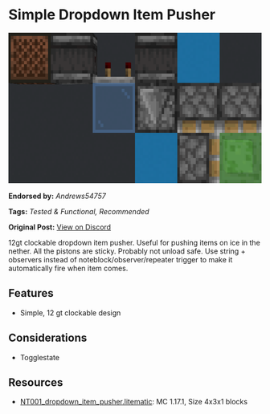 # Simple Dropdown Item Pusher
<img alt="dropdown_item_pusher.png" src="images/dropdown_item_pusher.png?raw=1" height="300px">

**Endorsed by:** *Andrews54757*

**Tags:** *Tested & Functional, Recommended*

**Original Post:** [View on Discord](https://discord.com/channels/1375556143186837695/1388179701583052860)

12gt clockable dropdown item pusher. Useful for pushing items on ice in the nether. All the pistons are sticky. Probably not unload safe. Use string + observers instead of noteblock/observer/repeater trigger to make it automatically fire when item comes.

## Features
- Simple, 12 gt clockable design

## Considerations
- Togglestate

## Resources
- [NT001_dropdown_item_pusher.litematic](attachments/NT001_dropdown_item_pusher.litematic): MC 1.17.1, Size 4x3x1 blocks
